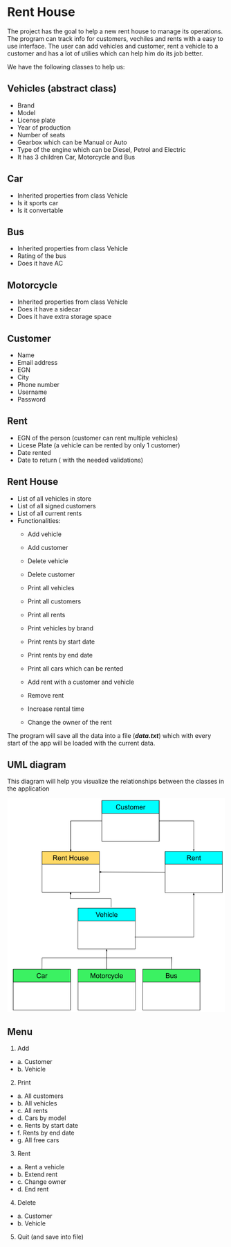 # Rent House
The project has the goal to help a new rent house to manage its operations. 
The program can track info for customers, vechiles and rents with a easy to use interface. 
The user can add vehicles and customer, rent a vehicle to a customer and has a lot of utilies which can
help him do its job better.

We have the following classes to help us:
## Vehicles (abstract class)
- Brand
- Model
- License plate
- Year of production
- Number of seats
- Gearbox which can be Manual or Auto
- Type of the engine which can be Diesel, Petrol and Electric
- It has 3 children Car, Motorcycle and Bus

## Car 
- Inherited properties from class Vehicle 
- Is it sports car
- Is it convertable

## Bus 
- Inherited properties from class Vehicle 
- Rating of the bus
- Does it have AC

## Motorcycle
- Inherited properties from class Vehicle 
- Does it have a sidecar
- Does it have extra storage space

## Customer
- Name
- Email address
- EGN
- City
- Phone number
- Username
- Password

## Rent
- EGN of the person (customer can rent multiple vehicles) 
- Licese Plate (a vehicle can be rented by only 1 customer)
- Date rented
- Date to return ( with the needed validations)

## Rent House
- List of all vehicles in store
- List of all signed customers
- List of all current rents
- Functionalities:
  - Add vehicle
  - Add customer
  - Delete vehicle
  - Delete customer

  - Print all vehicles
  - Print all customers
  - Print all rents
  - Print vehicles by brand
  - Print rents by start date 
  - Print rents by end date 
  - Print all cars which can be rented

  - Add rent with a customer and vehicle
  - Remove rent
  - Increase rental time
  - Change the owner of the rent

The program will save all the data into a file (***data.txt***) which with 
every start of the app will be loaded with the current data.

## UML diagram

This diagram will help you visualize the relationships between the classes in the application

![alt text](https://github.com/n0tn1w/RentHouse/blob/master/Rent_House_UML.png?raw=true)

## Menu 

1. Add
- a. Customer
- b. Vehicle
2. Print
- a. All customers
- b. All vehicles
- c. All rents
- d. Cars by model
- e. Rents by start date
- f. Rents by end date
- g. All free cars
3. Rent 
- a. Rent a vehicle
- b. Extend rent
- c. Change owner
- d. End rent
4. Delete
- a. Customer
- b. Vehicle
5. Quit (and save into file)